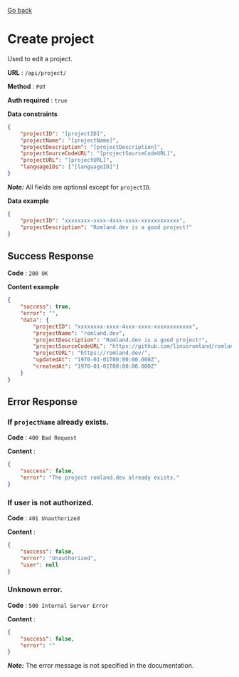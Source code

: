 [Go back](../README.md)

# Create project

Used to edit a project.

**URL** : `/api/project/`

**Method** : `PUT`

**Auth required** : `true`

**Data constraints**

```json
{
	"projectID": "[projectID]",
	"projectName": "[projectName]",
	"projectDescription": "[projectDescription]",
	"projectSourceCodeURL": "[projectSourceCodeURL]",
	"projectURL": "[projectURL]",
	"languageIDs": ["[languageID]"]
}
```

**_Note:_** All fields are optional except for `projectID`.

**Data example**

```json
{
	"projectID": "xxxxxxxx-xxxx-4xxx-xxxx-xxxxxxxxxxxx",
	"projectDescription": "Romland.dev is a good project!"
}
```

## Success Response

**Code** : `200 OK`

**Content example**

```json
{
	"success": true,
	"error": "",
	"data": {
		"projectID": "xxxxxxxx-xxxx-4xxx-xxxx-xxxxxxxxxxxx",
		"projectName": "romland.dev",
		"projectDescription": "Romland.dev is a good project!",
		"projectSourceCodeURL": "https://github.com/linusromland/romland.dev",
		"projectURL": "https://romland.dev/",
		"updatedAt": "1970-01-01T00:00:00.000Z",
		"createdAt": "1970-01-01T00:00:00.000Z"
	}
}
```

## Error Response

### If `projectName` already exists.

**Code** : `400 Bad Request`

**Content** :

```json
{
	"success": false,
	"error": "The project romland.dev already exists."
}
```

### If user is not authorized.

**Code** : `401 Unauthorized`

**Content** :

```json
{
	"success": false,
	"error": "Unauthorized",
	"user": null
}
```

### Unknown error.

**Code** : `500 Internal Server Error`

**Content** :

```json
{
	"success": false,
	"error": ""
}
```

**_Note:_** The error message is not specified in the documentation.
